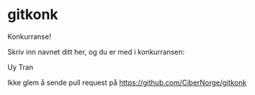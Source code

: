 gitkonk
=======

Konkurranse!

Skriv inn navnet ditt her, og du er med i konkurransen:

Uy Tran

Ikke glem å sende pull request på https://github.com/CiberNorge/gitkonk
